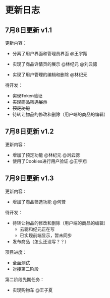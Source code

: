 # 更新日志



## 7月8日更新 v1.1

更新内容：

- 分离了用户界面和管理员界面 @王宇翔

- 实现了商品详情页的展示 @林纪元 @刘云骢

- 实现了用户管理的编辑和删除 @林纪元



待开发：

- ~~实现Token验证~~
- ~~实现商品筛选展示~~
- ~~预定功能~~
- 待转让物品的修改和删除（用户端的商品的编辑）



## 7月8日更新 v1.2

更新内容：

- 增加了预定功能 @林纪元 @刘云骢
- 使用了Cookies进行用户验证 @王宇翔



## 7月9日更新 v1.3

更新内容：

+ 增加了商品筛选功能 @何赟



待开发：

- 待转让物品的修改和删除（用户端的商品的编辑）
  - 云骢和纪元正在写
  - 已实现前端显示，暂未同步
- 发布商品（怎么还没写？？）



项目进度：

- 全面测试
- 对接第二阶段



第二阶段先期任务：

- 实现购物车 @王子夏



